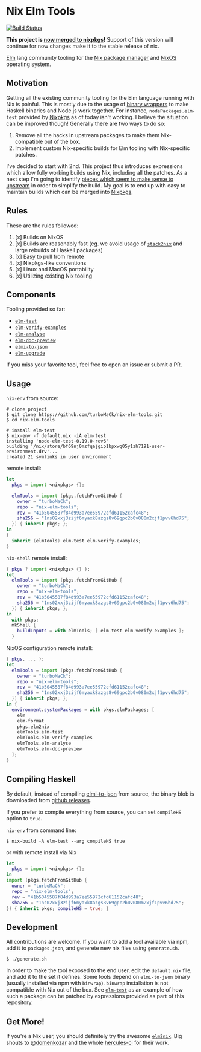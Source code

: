 # Nix Elm Tools

[![Build Status](https://travis-ci.org/turboMaCk/nix-elm-tools.svg?branch=master)](https://travis-ci.org/turboMaCk/nix-elm-tools)

**This project is [now merged to nixpkgs](https://github.com/NixOS/nixpkgs/pull/63477)!** Support of this version will continue for now changes make it to the stable release of nix.

[Elm](https://elm-lang.org/) lang community tooling
for the [Nix package manager](https://nixos.org/nix/) and [NixOS](http://nixos.org)
operating system.

## Motivation

Getting all the existing community tooling for the Elm language running with Nix is painful.
This is mostly due to the usage of [binary wrappers](https://github.com/avh4/binwrap) to make
Haskell binaries and Node.js work together. For instance, `nodePackages.elm-test`
provided by [Nixpkgs](https://github.com/OS/nixpkgs) as of today
isn't working. I believe the situation can be improved though!
Generally there are two ways to do so:

1. Remove all the hacks in upstream packages to make them Nix-compatible out of the box.
2. Implement custom Nix-specific builds for Elm tooling with Nix-specific patches.

I've decided to start with 2nd. This project thus introduces expressions which
allow fully working builds using Nix, including all the patches.
As a next step I'm going to identify [pieces which seem to make sense to upstream](https://github.com/stoeffel/elmi-to-json/pull/28)
in order to simplify the build. My goal is to end up with easy to maintain builds which
can be merged into [Nixpkgs](https://github.com/nixOS/nixpkgs/).

## Rules

These are the rules followed:

1. [x] Builds on NixOS
2. [x] Builds are reasonably fast (eg. we avoid usage of [`stack2nix`](https://github.com/input-output-hk/stack2nix) and large rebuilds of Haskell packages)
3. [x] Easy to pull from remote
4. [x] Nixpkgs-like conventions
5. [x] Linux and MacOS portability
6. [x] Utilizing existing Nix tooling

## Components

Tooling provided so far:

- [`elm-test`](https://github.com/rtfeldman/node-test-runner)
- [`elm-verify-examples`](https://github.com/stoeffel/elm-verify-examples)
- [`elm-analyse`](https://github.com/stil4m/elm-analyse)
- [`elm-doc-preview`](https://github.com/dmy/elm-doc-preview)
- [`elmi-to-json`](https://github.com/stoeffel/elmi-to-json)
- [`elm-upgrade`](https://github.com/avh4/elm-upgrade)

If you miss your favorite tool, feel free to open an issue or submit a PR.

## Usage

`nix-env` from source:

```shell
# clone project
$ git clone https://github.com/turboMaCk/nix-elm-tools.git
$ cd nix-elm-tools

# install elm-test
$ nix-env -f default.nix -iA elm-test
installing 'node-elm-test-0.19.0-rev6'
building '/nix/store/bf69nj0mzfqajgip1bpxwg05y1zh7191-user-environment.drv'...
created 21 symlinks in user environment
```

remote install:

```nix
let
  pkgs = import <nixpkgs> {};

  elmTools = import (pkgs.fetchFromGitHub {
    owner = "turboMaCk";
    repo = "nix-elm-tools";
    rev = "41b5045587f84d993a7ee55972cfd61152cafc48";
    sha256 = "1ns02xxj3zijf6myaxk8azgs8v69gpc2b0v080m2xjf1pvv6hd75";
  }) { inherit pkgs; };
in
{
  inherit (elmTools) elm-test elm-verify-examples;
}
```

`nix-shell` remote install:

```nix
{ pkgs ? import <nixpkgs> {} }:
let
  elmTools = import (pkgs.fetchFromGitHub {
    owner = "turboMaCk";
    repo = "nix-elm-tools";
    rev = "41b5045587f84d993a7ee55972cfd61152cafc48";
    sha256 = "1ns02xxj3zijf6myaxk8azgs8v69gpc2b0v080m2xjf1pvv6hd75";
  }) { inherit pkgs; };
in
  with pkgs;
  mkShell {
    buildInputs = with elmTools; [ elm-test elm-verify-examples ];
  }
```

NixOS configuration remote install:

```nix
{ pkgs, ... }:
let
  elmTools = import (pkgs.fetchFromGitHub {
    owner = "turboMaCk";
    repo = "nix-elm-tools";
    rev = "41b5045587f84d993a7ee55972cfd61152cafc48";
    sha256 = "1ns02xxj3zijf6myaxk8azgs8v69gpc2b0v080m2xjf1pvv6hd75";
  }) { inherit pkgs; };
in {
  environment.systemPackages = with pkgs.elmPackages; [
    elm
    elm-format
    pkgs.elm2nix
    elmTools.elm-test
    elmTools.elm-verify-examples
    elmTools.elm-analyse
    elmTools.elm-doc-preview
  ];
}
```

## Compiling Haskell

By default, instead of compiling [elmi-to-json](https://github.com/stoeffel/elmi-to-json) from source,
the binary blob is downloaded from [github releases](https://github.com/stoeffel/elmi-to-json/releases).

If you prefer to compile everything from source,
you can set `compileHS` option to `true`.

`nix-env` from command line:

```shell
$ nix-build -A elm-test --arg compileHS true
```

or with remote install via Nix

```nix
let
  pkgs = import <nixpkgs> {};
in
import (pkgs.fetchFromGitHub {
  owner = "turboMaCk";
  repo = "nix-elm-tools";
  rev = "41b5045587f84d993a7ee55972cfd61152cafc48";
  sha256 = "1ns02xxj3zijf6myaxk8azgs8v69gpc2b0v080m2xjf1pvv6hd75";
}) { inherit pkgs; compileHS = true; }
```


## Development

All contributions are welcome. If you want to add a tool available via npm,
add it to `packages.json`, and generete new nix files using `generate.sh`.

```
$ ./generate.sh
```

In order to make the tool exposed to the end user,
edit the `default.nix` file, and add it to the set it defines.
Some tools depend on `elmi-to-json` binary (usually installed
via npm with `binwrap`).
`binwrap` installation is not compatible with Nix out of the box.
See [`elm-test`](https://github.com/rtfeldman/node-test-runner) as an example of how such a package can be patched
by expressions provided as part of this repository.

## Get More!

If you're a Nix user, you should definitely try the awesome [`elm2nix`](https://github.com/hercules-ci/elm2nix).
Big shouts to [@domenkozar](https://github.com/hercules-ci/elm2nix/commits?author=domenkozar)
and the whole [hercules-ci](https://hercules-ci.com/) for their work.
